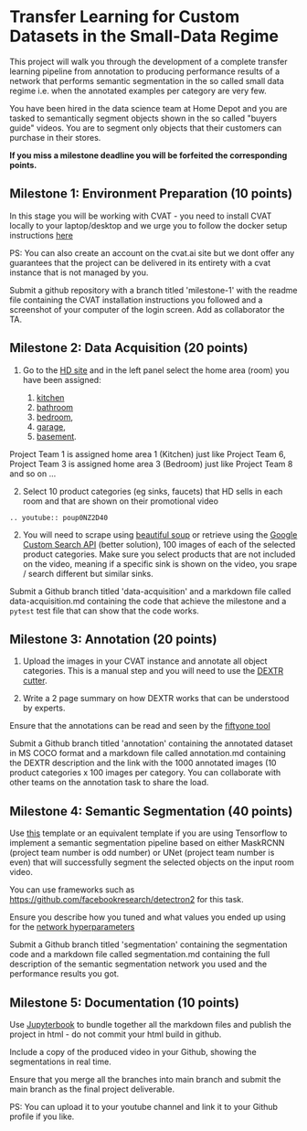 # Transfer Learning for Custom Datasets in the Small-Data Regime

This project will walk you through the development of a complete transfer learning pipeline from annotation to producing performance results of a network that performs semantic segmentation in the so called small data regime i.e. when the annotated examples per category are very few.  

You have been hired in the data science team at Home Depot and you are tasked to semantically segment objects shown in the so called "buyers guide" videos. You are to segment only objects that their customers can purchase in their stores. 

**If you miss a milestone deadline you will be forfeited the corresponding points.**

## Milestone 1: Environment Preparation (10 points)

In this stage you will be working with CVAT - you need to install CVAT locally to your laptop/desktop and we urge you to follow the docker setup instructions [here](https://opencv.github.io/cvat/docs/administration/basics/installation/)

PS: You can also create an account on the cvat.ai site but we dont offer any guarantees that the project can be delivered in its entirety with a cvat instance that is not managed by you. 

Submit a github repository with a branch titled 'milestone-1' with the readme file containing the CVAT installation instructions you followed and a screenshot of your computer of the login screen. Add as collaborator the TA.

## Milestone 2: Data Acquisition (20 points)

1. Go to the [HD site](https://www.homedepot.com/c/alp/diy-projects-and-ideas-ab/azzz-ab) and in the left panel select the home area (room) you have been assigned: 

    1. [kitchen](https://www.youtube.com/watch?v=cc0Sy4VpfT0) 
    2. [bathroom](https://www.youtube.com/watch?v=-Nkm58wSiKg) 
    3. [bedroom](https://www.youtube.com/watch?v=2mnShtGjRXM), 
    4. [garage](https://www.youtube.com/watch?v=AvKxzw5bjuc), 
    5. [basement](https://www.youtube.com/watch?v=gdcFrD-7hcI).
   
Project Team 1 is assigned home area 1 (Kitchen) just like Project Team 6, Project Team 3 is assigned home area 3 (Bedroom) just like Project Team 8 and so on ... 

2. Select 10 product categories (eg sinks, faucets) that HD sells in each room and that are shown on their promotional video 

```{eval-rst}
.. youtube:: poup0NZ2D40
```


2. You will need to scrape using [beautiful soup](https://www.crummy.com/software/BeautifulSoup/bs4/doc/) or retrieve using the [Google Custom Search API](https://developers.google.com/custom-search/v1/overview) (better solution), 100 images of each of the selected product categories. Make sure you select products that are not included on the video, meaning if a specific sink is shown on the video, you srape / search different but similar sinks. 

Submit a Github branch titled 'data-acquisition' and a markdown file called data-acquisition.md containing the code that achieve the milestone and a `pytest` test  file that can show that the code works. 

## Milestone 3: Annotation (20 points)

1. Upload the images in your CVAT instance and annotate all object categories. This is a manual step and you will need to use the [DEXTR cutter](https://cvlsegmentation.github.io/dextr/). 

2. Write a 2 page summary on how DEXTR works that can be understood by experts. 

Ensure that the annotations can be read and seen by the [fiftyone tool](https://voxel51.com/docs/fiftyone/tutorials/cvat_annotation.html)

Submit a Github branch titled 'annotation' containing the annotated dataset in MS COCO format and a markdown file called annotation.md containing the DEXTR description and the link with the 1000 annotated images (10 product categories x 100 images per category. You can collaborate with other teams on the annotation task to share the load. 

## Milestone 4: Semantic Segmentation (40 points)

Use [this](https://github.com/ashleve/lightning-hydra-template) template or an equivalent template if you are using Tensorflow to implement a semantic segmentation pipeline based on either MaskRCNN (project team number is odd number) or UNet (project team number is even)  that will successfully segment the selected objects on the input room video.

You can use frameworks such as https://github.com/facebookresearch/detectron2 for this task. 

Ensure you describe how you tuned and what values you ended up using for the [network hyperparameters](https://medium.com/analytics-vidhya/taming-the-hyper-parameters-of-mask-rcnn-3742cb3f0e1b)

Submit a Github branch titled 'segmentation' containing  the segmentation code and a  markdown file called segmentation.md containing the full description of the semantic segmentation network you used and the performance results you got. 


## Milestone 5: Documentation (10 points) 

Use [Jupyterbook](https://jupyterbook.org/en/stable/intro.html) to bundle together all the markdown files and publish the project in html - do not commit your html build in github.

Include a copy of the produced video in your Github, showing the segmentations in real time. 

Ensure that you merge all the branches into main branch and submit the main branch  as the final project deliverable. 

PS: You can upload it to your youtube channel and link it to your Github profile if you like.  






